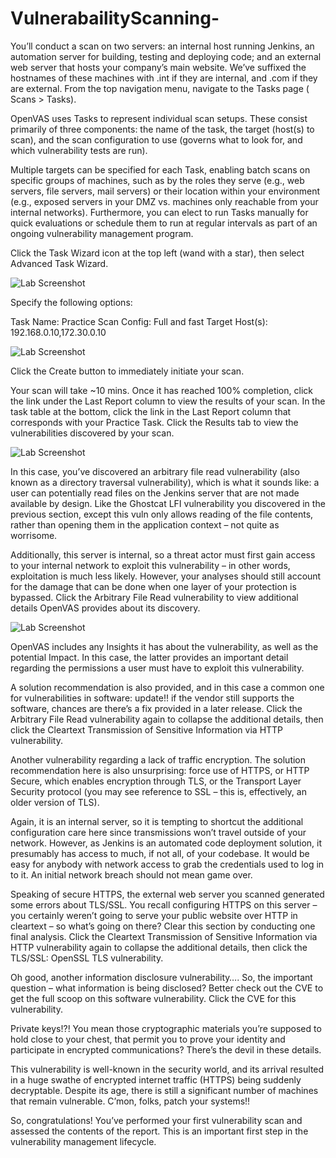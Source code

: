 # VulnerabailityScanning-
You’ll conduct a scan on two servers: an internal host running Jenkins, an automation server for building, testing and deploying code; and an external web server that hosts your company’s main website. We’ve suffixed the hostnames of these machines with .int if they are internal, and .com if they are external.
From the top navigation menu, navigate to the Tasks page ( Scans > Tasks).

OpenVAS uses Tasks to represent individual scan setups. These consist primarily of three components: the name of the task, the target (host(s) to scan), and the scan configuration to use (governs what to look for, and which vulnerability tests are run).

Multiple targets can be specified for each Task, enabling batch scans on specific groups of machines, such as by the roles they serve (e.g., web servers, file servers, mail servers) or their location within your environment (e.g., exposed servers in your DMZ vs. machines only reachable from your internal networks). Furthermore, you can elect to run Tasks manually for quick evaluations or schedule them to run at regular intervals as part of an ongoing vulnerability management program.

Click the Task Wizard icon at the top left (wand with a star), then select Advanced Task Wizard.

<img src="https://i.imgur.com/TcrFVtv.png" alt="Lab Screenshot" style="max-width: 100%; height: auto;">

Specify the following options:

Task Name: Practice
Scan Config: Full and fast
Target Host(s): 192.168.0.10,172.30.0.10

<img src="https://i.imgur.com/OmTzTc6.png" alt="Lab Screenshot" style="max-width: 100%; height: auto;">

Click the Create button to immediately initiate your scan.

Your scan will take ~10 mins. Once it has reached 100% completion, click the link under the Last Report column to view the results of your scan.
In the task table at the bottom, click the link in the Last Report column that corresponds with your Practice Task.
Click the Results tab to view the vulnerabilities discovered by your scan.

<img src="https://i.imgur.com/ihweU2k.png" alt="Lab Screenshot" style="max-width: 100%; height: auto;">

In this case, you’ve discovered an arbitrary file read vulnerability (also known as a directory traversal vulnerability), which is what it sounds like: a user can potentially read files on the Jenkins server that are not made available by design. Like the Ghostcat LFI vulnerability you discovered in the previous section, except this vuln only allows reading of the file contents, rather than opening them in the application context – not quite as worrisome.

Additionally, this server is internal, so a threat actor must first gain access to your internal network to exploit this vulnerability – in other words, exploitation is much less likely. However, your analyses should still account for the damage that can be done when one layer of your protection is bypassed.
Click the Arbitrary File Read vulnerability to view additional details OpenVAS provides about its discovery.

<img src="https://i.imgur.com/ABqWSXa.png" alt="Lab Screenshot" style="max-width: 100%; height: auto;">

OpenVAS includes any Insights it has about the vulnerability, as well as the potential Impact. In this case, the latter provides an important detail regarding the permissions a user must have to exploit this vulnerability.

A solution recommendation is also provided, and in this case a common one for vulnerabilities in software: update!! if the vendor still supports the software, chances are there’s a fix provided in a later release.
Click the Arbitrary File Read vulnerability again to collapse the additional details, then click the Cleartext Transmission of Sensitive Information via HTTP vulnerability.

Another vulnerability regarding a lack of traffic encryption. The solution recommendation here is also unsurprising: force use of HTTPS, or HTTP Secure, which enables encryption through TLS, or the Transport Layer Security protocol (you may see reference to SSL – this is, effectively, an older version of TLS).

Again, it is an internal server, so it is tempting to shortcut the additional configuration care here since transmissions won’t travel outside of your network. However, as Jenkins is an automated code deployment solution, it presumably has access to much, if not all, of your codebase. It would be easy for anybody with network access to grab the credentials used to log in to it. An initial network breach should not mean game over.

Speaking of secure HTTPS, the external web server you scanned generated some errors about TLS/SSL. You recall configuring HTTPS on this server – you certainly weren’t going to serve your public website over HTTP in cleartext – so what’s going on there? Clear this section by conducting one final analysis.
Click the Cleartext Transmission of Sensitive Information via HTTP vulnerability again to collapse the additional details, then click the TLS/SSL: OpenSSL TLS vulnerability.

Oh good, another information disclosure vulnerability…. So, the important question – what information is being disclosed? Better check out the CVE to get the full scoop on this software vulnerability.
Click the CVE for this vulnerability.

Private keys!?! You mean those cryptographic materials you’re supposed to hold close to your chest, that permit you to prove your identity and participate in encrypted communications? There’s the devil in these details.

This vulnerability is well-known in the security world, and its arrival resulted in a huge swathe of encrypted internet traffic (HTTPS) being suddenly decryptable. Despite its age, there is still a significant number of machines that remain vulnerable. C’mon, folks, patch your systems!!

So, congratulations! You’ve performed your first vulnerability scan and assessed the contents of the report. This is an important first step in the vulnerability management lifecycle. 


